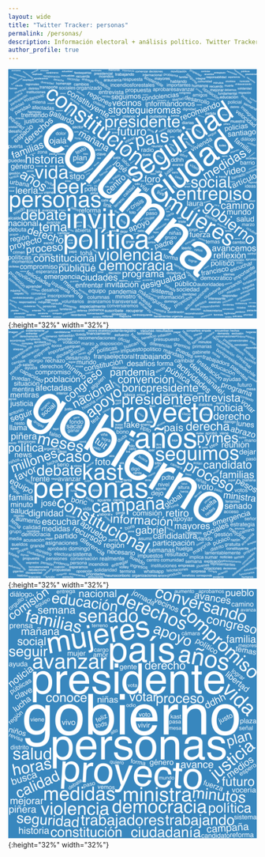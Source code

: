 ```yaml
---
layout: wide 
title: "Twitter Tracker: personas"
permalink: /personas/
description: Información electoral + análisis político. Twitter Tracker.
author_profile: true
---
```



![XXXXXXXXX](../images/twitter/wordclouds/individuals/ministers/wordcloud_Carolina_Toha.png){:height="32%" width="32%"}
![XXXXXXXXX](../images/twitter/wordclouds/individuals/wordcloud_GiorgioJackson.png){:height="32%" width="32%"}
![XXXXXXXXX](../images/twitter/wordclouds/individuals/wordcloud_camila_vallejo.png){:height="32%" width="32%"}

